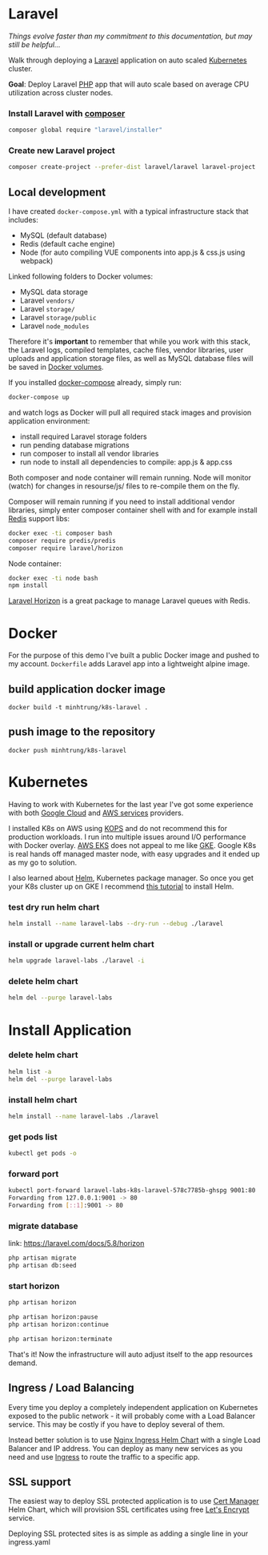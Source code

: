 # Laravel

_Things evolve faster than my commitment to this documentation, but may still be helpful..._

Walk through deploying a [Laravel](https://laravel.com/) application on auto scaled [Kubernetes](https://kubernetes.io/) cluster.

**Goal**: Deploy Laravel [PHP](http://php.net/) app that will auto scale based on average CPU utilization across cluster nodes.

### Install Laravel with [composer](https://getcomposer.org/)

```bash
composer global require "laravel/installer"
```

### Create new Laravel project

```bash
composer create-project --prefer-dist laravel/laravel laravel-project
```

## Local development

I have created `docker-compose.yml` with a typical infrastructure stack that includes:

-   MySQL (default database)
-   Redis (default cache engine)
-   Node (for auto compiling VUE components into app.js & css.js using webpack)

Linked following folders to Docker volumes:

-   MySQL data storage
-   Laravel `vendors/`
-   Laravel `storage/`
-   Laravel `storage/public`
-   Laravel `node_modules`

Therefore it's **important** to remember that while you work with this stack, the Laravel logs, compiled templates, cache files, vendor libraries, user uploads and application storage files, as well as MySQL database files will be saved in [Docker volumes](https://docs.docker.com/storage/volumes/).

If you installed [docker-compose](https://docs.docker.com/compose/install/) already, simply run:

```bash
docker-compose up
```

and watch logs as Docker will pull all required stack images and provision application environment:

-   install required Laravel storage folders
-   run pending database migrations
-   run composer to install all vendor libraries
-   run node to install all dependencies to compile: app.js & app.css

Both composer and node container will remain running. Node will monitor (watch) for changes in resourse/js/ files to re-compile them on the fly.

Composer will remain running if you need to install additional vendor libraries, simply enter composer container shell with and for example install [Redis](https://laravel.com/docs/5.7/redis) support libs:

```bash
docker exec -ti composer bash
composer require predis/predis
composer require laravel/horizon
```

Node container:

```bash
docker exec -ti node bash
npm install
```

[Laravel Horizon](https://laravel.com/docs/5.7/horizon#installation) is a great package to manage Laravel queues with Redis.

# Docker

For the purpose of this demo I've built a public Docker image and pushed to my account. `Dockerfile` adds Laravel app into a lightweight alpine image.

## build application docker image

```
docker build -t minhtrung/k8s-laravel .
```

## push image to the repository

```
docker push minhtrung/k8s-laravel
```

# Kubernetes

Having to work with Kubernetes for the last year I've got some experience with both [Google Cloud](https://cloud.google.com/) and [AWS services](https://aws.amazon.com/) providers.

I installed K8s on AWS using [KOPS](https://github.com/kubernetes/kops) and do not recommend this for production workloads. I run into multiple issues around I/O performance with Docker overlay. [AWS EKS](https://aws.amazon.com/eks/) does not appeal to me like [GKE](https://cloud.google.com/kubernetes-engine/). Google K8s is real hands off managed master node, with easy upgrades and it ended up as my go to solution.

I also learned about [Helm](https://helm.sh/), Kubernetes package manager. So once you get your K8s cluster up on GKE I recommend [this tutorial](https://cloud.google.com/solutions/continuous-integration-helm-concourse) to install Helm.

### test dry run helm chart

```bash
helm install --name laravel-labs --dry-run --debug ./laravel
```

### install or upgrade current helm chart

```bash
helm upgrade laravel-labs ./laravel -i
```

### delete helm chart

```bash
helm del --purge laravel-labs
```

# Install Application

### delete helm chart
```bash
helm list -a
helm del --purge laravel-labs
```

### install helm chart
```bash
helm install --name laravel-labs ./laravel
```

### get pods list
```bash
kubectl get pods -o
```

### forward port
```bash
kubectl port-forward laravel-labs-k8s-laravel-578c7785b-ghspg 9001:80
Forwarding from 127.0.0.1:9001 -> 80
Forwarding from [::1]:9001 -> 80
```

### migrate database
link: https://laravel.com/docs/5.8/horizon

```bash
php artisan migrate
php artisan db:seed
```

### start horizon
```bash
php artisan horizon

php artisan horizon:pause
php artisan horizon:continue

php artisan horizon:terminate
```


That's it! Now the infrastructure will auto adjust itself to the app resources demand.

## Ingress / Load Balancing

Every time you deploy a completely independent application on Kubernetes exposed to the public network - it will probably come with a Load Balancer service. This may be costly if you have to deploy several of them.

Instead better solution is to use [Nginx Ingress Helm Chart](https://github.com/helm/charts/tree/master/stable/nginx-ingress) with a single Load Balancer and IP address. You can deploy as many new services as you need and use [Ingress](https://kubernetes.io/docs/concepts/services-networking/ingress/) to route the traffic to a specific app.

## SSL support

The easiest way to deploy SSL protected application is to use [Cert Manager](https://github.com/helm/charts/tree/master/stable/cert-manager) Helm Chart, which will provision SSL certificates using free [Let's Encrypt](https://letsencrypt.org/) service.

Deploying SSL protected sites is as simple as adding a single line in your ingress.yaml
